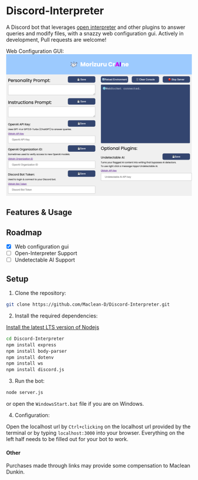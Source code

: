 # Discord-Interpreter
A Discord bot that leverages [open interpreter](https://github.com/KillianLucas/open-interpreter) and other plugins to answer queries and modify files, with a snazzy web configuration gui. Actively in development, Pull requests are welcome!

Web Configuration GUI:
![Picture of web configuration gui](SettingsPage.png)

## Features & Usage

## Roadmap

- [x] Web configuration gui
- [ ] Open-Interpreter Support
- [ ] Undetectable AI Support

## Setup

1. Clone the repository:

```bash
git clone https://github.com/Maclean-D/Discord-Interpreter.git
```

2. Install the required dependencies:

[Install the latest LTS version of Nodejs](https://nodejs.org/en/download)
```bash
cd Discord-Interpreter
npm install express
npm install body-parser
npm install dotenv
npm install ws
npm install discord.js
```

3. Run the bot:

```bash
node server.js
```
or open the `WindowsStart.bat` file if you are on Windows.

4. Configuration:

Open the localhost url by `Ctrl+clicking` on the localhost url provided by the terminal or by typing `localhost:3000` into your browser. Everything on the left half needs to be filled out for your bot to work.

#### Other

Purchases made through links may provide some compensation to Maclean Dunkin.
